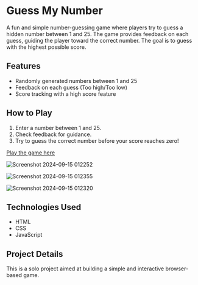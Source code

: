 # Guess My Number

A fun and simple number-guessing game where players try to guess a hidden number between 1 and 25. The game provides feedback on each guess, guiding the player toward the correct number. The goal is to guess with the highest possible score.

## Features
- Randomly generated numbers between 1 and 25
- Feedback on each guess (Too high/Too low)
- Score tracking with a high score feature

## How to Play
1. Enter a number between 1 and 25.
2. Check feedback for guidance.
3. Try to guess the correct number before your score reaches zero!

[Play the game here](https://guessmynumbergme.netlify.app)

![Screenshot 2024-09-15 012252](https://github.com/user-attachments/assets/c9ed3f8a-4a55-4a0e-95ed-277a00bc3e32)

![Screenshot 2024-09-15 012355](https://github.com/user-attachments/assets/0351e756-9b6f-4a56-ad5d-f3f570b09518)

![Screenshot 2024-09-15 012320](https://github.com/user-attachments/assets/798c2601-d211-4cec-ba85-9c127af8b067)

## Technologies Used
- HTML
- CSS
- JavaScript

## Project Details
This is a solo project aimed at building a simple and interactive browser-based game.
